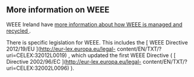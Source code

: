 ##  More information on WEEE

WEEE Ireland have [ more information about how WEEE is managed and recycled
](https://www.weeeireland.ie/) .

There is specific legislation for WEEE. This includes the [ WEEE Directive
2012/19/EU ](http://eur-lex.europa.eu/legal-
content/EN/TXT/?uri=CELEX:32012L0019) , which updated the first WEEE Directive
( [ Directive 2002/96/EC ](http://eur-lex.europa.eu/legal-
content/EN/TXT/?uri=CELEX:32002L0096) ).
